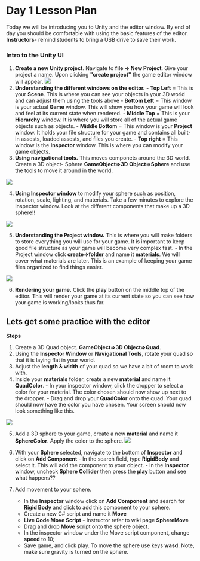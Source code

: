 # Day 1 Lesson Plan

Today we will be introducing you to Unity and the editor window. By end of day you should be comfortable with using the basic features of the editor. **Instructors**- remind students to bring a USB drive to save their work.

### Intro to the Unity UI
  1.  **Create a new Unity project**. Navigate to **file -> New Project**. Give your project a name. Upon clicking **"create project"** the game editor window will appear.
  ![](https://github.com/junior-devleague/spring-break-unity/blob/master/Day1/Screenshots/editor.png)
  2. **Understanding the different windows on the editor.**
    - **Top Left** = This is your **Scene**. This is where you can see your objects in your 3D world and can adjust them using the tools above
    - **Bottom Left** = This window is your actual **Game** window. This will show you how your game will look and feel at its current state when rendered.
    - **Middle Top** = This is your **Hierarchy** window. It is where you will store all of the actual game objects such as objects.
    - **Middle Bottom** = This window is your **Project** window. It holds your file structure for your game and contains all built-in assests, loaded assests, and files you create.
    - **Top right** = This window is the **Inspector** window. This is where you can modify your game objects.
   3. **Using navigational tools.** This moves componets around the 3D world. Create a 3D object- Sphere **GameObject=>3D Object=>Sphere** and use the tools to move it around in the world.
   
   ![](http://i.imgur.com/WJa2Sdk.png)
   
   4. **Using Inspector window**  to modify your sphere such as position, rotation, scale, lighting, and materials. Take a few minutes to explore the Inspector window. Look at the different components that make up a 3D sphere!!
   
   ![](http://i.imgur.com/a84WD03.png)
   
   5. **Understanding the Project window.** This is where you will make folders to store everything you will use for your game. It is important to keep good file structure as your game will become very complex fast.
    - In the Project window click **create=>folder** and name it **materials**. We will cover what materials are later. This is an example of keeping your game files organized to find things easier.

  ![](http://i.imgur.com/E4vQMlt.png)
  
  6. **Rendering your game.** Click the **play** button on the middle top of the editor. This will render your game at its current state so you can see how your game is working/looks thus far.
  
  ## Lets get some practice with the editor
  
  **Steps**
  1. Create a 3D Quad object. **GameObject=>3D Object=>Quad**.
  2. Using the **Inspector Window** or **Navigational Tools**, rotate your quad so that it is laying flat in your world.
  3. Adjust the **length & width** of your quad so we have a bit of room to work with.
  4. Inside your **materials** folder, create a new **material** and name it **QuadColor**. 
    - In your inspector window, click the dropper to select a color for your material. The color chosen should now show up next to the dropper.
    - Drag and drop your **QuadColor** onto the quad. Your quad should now have the color you have chosen. Your screen should now look something like this.
    
![](http://i.imgur.com/zSDnK9I.png)

  5. Add a 3D sphere to your game, create a new **material** and name it **SphereColor**. Apply the color to the sphere.
  ![](http://i.imgur.com/JqGuox9.png)
  6. With your **Sphere** selected, navigate to the bottom of **Inspector** and click on **Add Component**
    - In the search field, type **RigidBody** and select it. This will add the component to your object.
    - In the **Inspector** window, uncheck **Sphere Collider** then press the **play** button and see what happens??
    
 7. Add movement to your sphere.
    - In the **Inspector** window click on **Add Component** and search for **Rigid Body** and click to add this component to your sphere.
    - Create a new C# script and name it **Move**
    - **Live Code Move Script** - Instructor refer to wiki page **SphereMove**
    - Drag and drop **Move** script onto the sphere object.
    - In the inspector window under the Move script component, change **speed** to 10;
    - Save game, and click play. To move the sphere use keys **wasd**. Note, make sure gravity is turned on the sphere.
    
